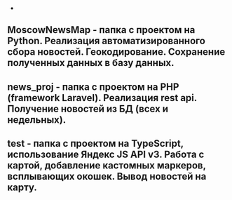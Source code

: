 -
MoscowNewsMap - папка с проектом на Python. 
Реализация автоматизированного сбора новостей. Геокодирование. Сохранение полученных данных в базу данных. 
-
news_proj - папка с проектом на PHP (framework Laravel). 
Реализация rest api. Получение новостей из БД (всех и недельных). 
-
test - папка с проектом на TypeScript, использование Яндекс JS API v3. 
Работа с картой, добавление кастомных маркеров, всплывающих окошек. Вывод новостей на карту. 
-
